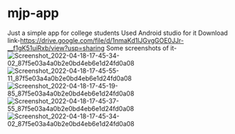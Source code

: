 # mjp-app
Just a simple app for college students
Used Android studio for it
Download link-https://drive.google.com/file/d/1nmaKd1lJGvgGOE0JJr-__f1gK51uiRxb/view?usp=sharing
  Some screenshots of it-
 ![Screenshot_2022-04-18-17-45-34-02_87f5e03a4a0b2e0bd4eb6e1d24fd0a08](https://user-images.githubusercontent.com/51284717/163807089-6e04fae0-da9e-4e5c-ad48-7a59b234f00c.jpg)
![Screenshot_2022-04-18-17-45-55-11_87f5e03a4a0b2e0bd4eb6e1d24fd0a08](https://user-images.githubusercontent.com/51284717/163807124-ec2a766a-858d-49f1-a3a1-006155df53e3.jpg)
![Screenshot_2022-04-18-17-45-19-85_87f5e03a4a0b2e0bd4eb6e1d24fd0a08](https://user-images.githubusercontent.com/51284717/163807138-5b3292f9-43ed-4ca0-8311-77c9bd0cbf9b.jpg)
![Screenshot_2022-04-18-17-45-37-55_87f5e03a4a0b2e0bd4eb6e1d24fd0a08](https://user-images.githubusercontent.com/51284717/163807155-7b4b3c22-b930-4deb-93bf-9070c33adcc3.jpg)
![Screenshot_2022-04-18-17-45-34-02_87f5e03a4a0b2e0bd4eb6e1d24fd0a08](https://user-images.githubusercontent.com/51284717/163807171-044a6674-7c47-41e7-8df9-4bcd50e4124a.jpg)

  
